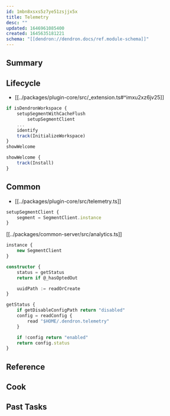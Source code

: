 ```yaml
---
id: 1mbn8xsxs5z7ye51zsjjx5x
title: Telemetry
desc: ""
updated: 1646961085400
created: 1645635181221
schema: "[[dendron://dendron.docs/ref.module-schema]]"
---
```


## Summary

## Lifecycle

- [[../packages/plugin-core/src/_extension.ts#^imxu2xz6jv25]]

```ts
if isDendronWorkspace {
	setupSegmentWithCacheFlush
		setupSegmentClient
	...
	identify
	track(InitializeWorkspace)
}
showWelcome
```

```ts
showWelcome { 
	track(Install)
}
```

## Common
- [[../packages/plugin-core/src/telemetry.ts]]

```ts
setupSegmentClient {
	segment = SegmentClient.instance
}
```

[[../packages/common-server/src/analytics.ts]]

```ts
instance { 
	new SegmentClient
}
```

```ts
constructor {
	status = getStatus
	return if @_hasOptedOut

	uuidPath := readOrCreate
}
```

```ts
getStatus {
	if getDisableConfigPath return "disabled"
	config = readConfig {
		read "$HOME/.dendron.telemetry"
	}

	if !config return "enabled"
	return config.status
}
```

## Reference

## Cook

## Past Tasks
